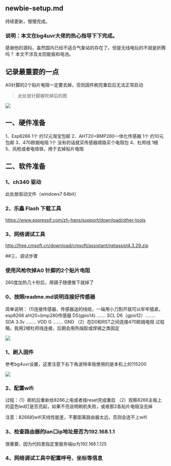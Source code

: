 ## newbie-setup.md
持续更新，慢慢完成。
### 说明：本文在bg4uvr大佬的热心指导下下完成。
感谢他的源码，虽然国内已经不适合气象站的存在了。但是无线电玩的不就是折腾吗？
本文不涉及太阳能板和电池。
## 记录最重要的一点
A0针脚的2个贴片电阻一定要去掉，否则固件刷完重启后无法正常启动
> 此处放针脚被吹掉后的图 
 
  ![](pic/8266-A0.jpg)


## 一、硬件准备
1、Esp8266 1个 约12元淘宝包邮
2、AHT20+BMP280一体化传感器 1个 约10元包邮
3、470欧姆电阻 1个 没有的话就买传感器顺路买个电阻包
4、杜邦线 1根
5、风枪或者电烙铁，用于去掉贴片电阻
## 二、软件准备
### 1、ch340 驱动
此处放驱动文件（windows7 64bit）
### 2、乐鑫 Flash 下载工具
https://www.espressif.com/zh-hans/support/download/other-tools
### 3、网络调试工具
http://free.cmsoft.cn/download/cmsoft/assistant/netassist4.3.29.zip

##三、调试步骤
### 使用风枪吹掉A0 针脚的2个贴片电阻
260度加热几十秒后，用镊子随便推下就掉了

### 0、按照readme.md说明连接好传感器
简单说明：
 (1)连接传感器，传感器送的线缆，一端用小刀割开就可以牢牢插紧。
    esp8266              aht20+bmp280传感器
    D5(gpio14) .......     SCL
    D6（gpio12）........    SDA
    3.3v    ........       VDD
    G       ........       GND
 （2）在D0和RST之间连接470欧姆电阻
    过程略。我用2根杜邦线连接，后期会用热熔胶或焊锡之类固定
     
     
  ![](pic/8266-jiexian.jpg)


### 1、刷入固件
参考bg4uvr设置，这里注意下右下角波特率我使用的是本机上的115200

![](pic/2.jpg)

### 2、配置wifi
过程：（1）刷机后重新给8266上电或者按reset完成重启
     （2）观察8266主板上的蓝色led灯是否亮起，如果不亮说明刷机失败，或者那2各贴片电阻没去掉

注意：8266的wifi天线性能差，不要距离路由器太远，否则会连不上wifi

### 3、检查路由器的lan口ip地址是否为192.168.1.1
很重要，因为代码里指定里服务端ip为192.168.1.125

### 4、网络调试工具中配置呼号、坐标等信息
